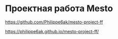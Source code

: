 # Проектная работа Mesto

https://github.com/Philippe6ak/mesto-project-ff

https://philippe6ak.github.io/mesto-project-ff/